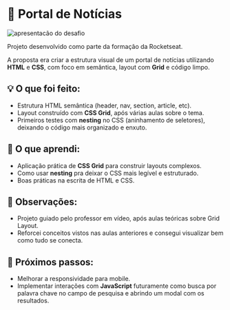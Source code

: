 # 📰 Portal de Notícias

![apresentacão do desafio](assets/capa.pn)

Projeto desenvolvido como parte da formação da Rocketseat.

A proposta era criar a estrutura visual de um portal de notícias utilizando **HTML** e **CSS**, com foco em semântica, layout com **Grid** e código limpo.

## 💡 O que foi feito:

- Estrutura HTML semântica (header, nav, section, article, etc).
- Layout construído com **CSS Grid**, após várias aulas sobre o tema.
- Primeiros testes com **nesting** no CSS (aninhamento de seletores), deixando o código mais organizado e enxuto.

## 🚀 O que aprendi:

- Aplicação prática de **CSS Grid** para construir layouts complexos.
- Como usar **nesting** pra deixar o CSS mais legível e estruturado.
- Boas práticas na escrita de HTML e CSS.

## 📌 Observações:

- Projeto guiado pelo professor em vídeo, após aulas teóricas sobre Grid Layout.
- Reforcei conceitos vistos nas aulas anteriores e consegui visualizar bem como tudo se conecta.

## 🔧 Próximos passos:

- Melhorar a responsividade para mobile.
- Implementar interações com **JavaScript** futuramente como busca por palavra chave no campo de pesquisa e abrindo um modal com os resultados.
